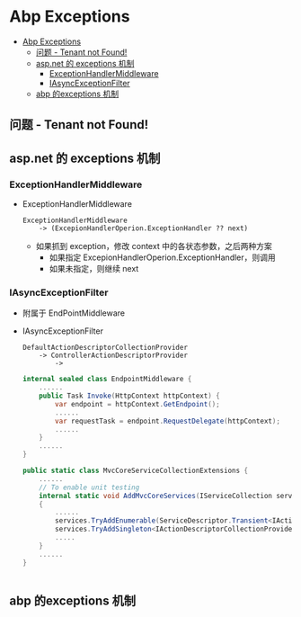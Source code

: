 # Abp Exceptions

- [Abp Exceptions](#abp-exceptions)
    - [问题 - Tenant not Found!](#问题---tenant-not-found)
    - [asp.net 的 exceptions 机制](#aspnet-的-exceptions-机制)
        - [ExceptionHandlerMiddleware](#exceptionhandlermiddleware)
        - [IAsyncExceptionFilter](#iasyncexceptionfilter)
    - [abp 的exceptions 机制](#abp-的exceptions-机制)

## 问题 - Tenant not Found!

## asp.net 的 exceptions 机制
### ExceptionHandlerMiddleware
- ExceptionHandlerMiddleware
    ```
    ExceptionHandlerMiddleware 
        -> (ExcepionHandlerOperion.ExceptionHandler ?? next)
    ```
    - 如果抓到 exception，修改 context 中的各状态参数，之后两种方案
        - 如果指定 ExcepionHandlerOperion.ExceptionHandler，则调用
        - 如果未指定，则继续 next
### IAsyncExceptionFilter
- 附属于 EndPointMiddleware
- IAsyncExceptionFilter
    ```
    DefaultActionDescriptorCollectionProvider 
        -> ControllerActionDescriptorProvider
            -> 
    ```
    
    ```cs
    internal sealed class EndpointMiddleware {
        ......
        public Task Invoke(HttpContext httpContext) {
            var endpoint = httpContext.GetEndpoint();
            ......
            var requestTask = endpoint.RequestDelegate(httpContext);
            ......
        }
        ......
    }
    ```


    ``` cs
    public static class MvcCoreServiceCollectionExtensions {
        ......
        // To enable unit testing
        internal static void AddMvcCoreServices(IServiceCollection services)
        {
            ......
            services.TryAddEnumerable(ServiceDescriptor.Transient<IActionDescriptorProvider, ControllerActionDescriptorProvider>());
            services.TryAddSingleton<IActionDescriptorCollectionProvider, DefaultActionDescriptorCollectionProvider>();
            .....
        }
        ......
    }
    ```

    ```

    ```

## abp 的exceptions 机制